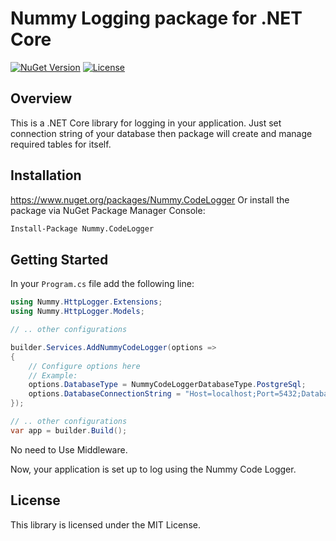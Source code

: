 # Nummy Logging package for .NET Core

[![NuGet Version](https://img.shields.io/nuget/v/Nummy.CodeLogger.svg)](https://www.nuget.org/packages/Nummy.CodeLogger/)
[![License](https://img.shields.io/badge/license-MIT-blue.svg)](LICENSE)

## Overview

This is a .NET Core library for logging in your application.
Just set connection string of your database then package will create and manage required tables for itself.

## Installation

https://www.nuget.org/packages/Nummy.CodeLogger
Or install the package via NuGet Package Manager Console:

```bash
Install-Package Nummy.CodeLogger
```

## Getting Started

In your `Program.cs` file add the following line:

```csharp
using Nummy.HttpLogger.Extensions;
using Nummy.HttpLogger.Models;
```

```csharp
// .. other configurations

builder.Services.AddNummyCodeLogger(options =>
{
    // Configure options here
    // Example: 
    options.DatabaseType = NummyCodeLoggerDatabaseType.PostgreSql;
    options.DatabaseConnectionString = "Host=localhost;Port=5432;Database=nummy_db;Username=postgres;Password=postgres;IncludeErrorDetail=true;";
});

// .. other configurations
var app = builder.Build();
```

No need to Use Middleware.

Now, your application is set up to log using the Nummy Code Logger.

## License

This library is licensed under the MIT License.